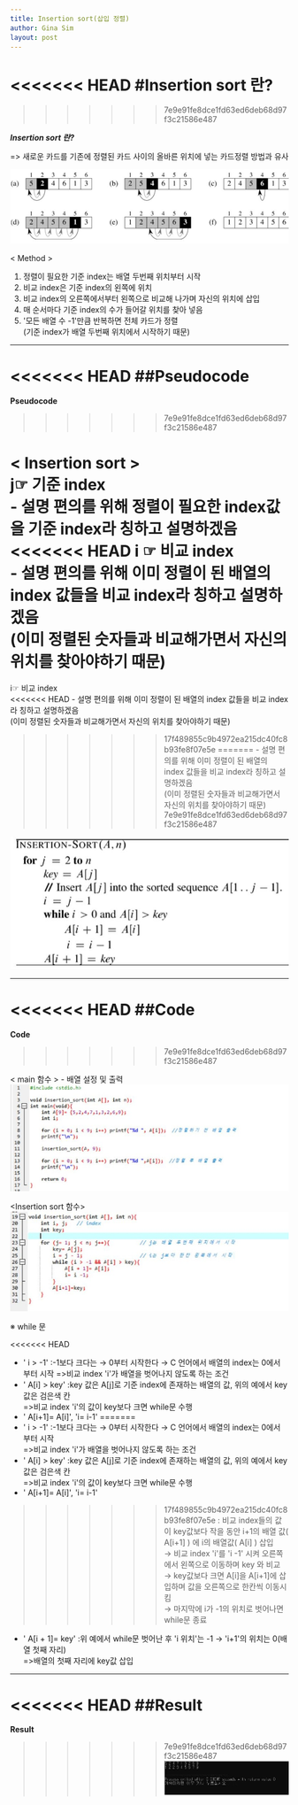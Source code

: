 ```yaml
---
title: Insertion sort(삽입 정렬)
author: Gina Sim
layout: post
---
```


<<<<<<< HEAD
#**Insertion sort 란?**
=======
>>>>>>> 7e9e91fe8dce1fd63ed6deb68d97f3c21586e487

***Insertion sort 란?***  

=> 새로운 카드를 기존에 정렬된 카드 사이의 올바른 위치에 넣는 카드정렬 방법과 유사  

![insertion_sort](https://github.com/Gina-IT/Gina-IT.github.io/blob/master/_img/insertion_sort.jpg "Insertion sort principle")  


< Method >  

1. 정렬이 필요한 기준 index는 배열 두번째 위치부터 시작  
2. 비교 index은 기준 index의 왼쪽에 위치  
3. 비교 index의 오른쪽에서부터 왼쪽으로 비교해 나가며 자신의 위치에 삽입  
4. 매 순서마다 기준 index의 수가 들어갈 위치를 찾아 넣음  
5. '모든 배열 수 -1'만큼 반복하면 전체 카드가 정렬  
   (기준 index가 배열 두번째 위치에서 시작하기 때문)  

--------------------

<<<<<<< HEAD
##**Pseudocode**
=======
**Pseudocode**  
>>>>>>> 7e9e91fe8dce1fd63ed6deb68d97f3c21586e487

< Insertion sort >  
j☞ 기준 index  
	- 설명 편의를 위해 정렬이 필요한 index값을 기준 index라 칭하고 설명하겠음  
<<<<<<< HEAD
i ☞ 비교 index  
	- 설명 편의를 위해 이미 정렬이 된 배열의 index 값들을 비교 index라 칭하고 설명하겠음  
	(이미 정렬된 숫자들과 비교해가면서 자신의 위치를 찾아야하기 때문)  
=======
i☞ 비교 index   
<<<<<<< HEAD
	- 설명 편의를 위해 이미 정렬이 된 배열의 index 값들을 비교 index라 칭하고 설명하겠음  
	(이미 정렬된 숫자들과 비교해가면서 자신의 위치를 찾아야하기 때문)
>>>>>>> 17f489855c9b4972ea215dc40fc8b93fe8f07e5e
=======
	- 설명 편의를 위해 이미 정렬이 된 배열의 index 값들을 비교 index라 칭하고 설명하겠음   
	(이미 정렬된 숫자들과 비교해가면서 자신의 위치를 찾아야하기 때문)  
>>>>>>> 7e9e91fe8dce1fd63ed6deb68d97f3c21586e487

![Insertion sort pseudocode](https://github.com/Gina-IT/Gina-IT.github.io/blob/master/_img/insertion_sort_pseudocode1.jpg "Insertion sort pseudocode")  

--------------------

<<<<<<< HEAD
##**Code**
=======
**Code**  
>>>>>>> 7e9e91fe8dce1fd63ed6deb68d97f3c21586e487

< main 함수 > - 배열 설정 및 출력  
![Insertion sort_main code](https://github.com/Gina-IT/Gina-IT.github.io/blob/master/_img/insertion_sort_main.jpg "Insertion sort_main code")  

<Insertion sort 함수>  
![Insertion sort code](https://github.com/Gina-IT/Gina-IT.github.io/blob/master/_img/insertion_sort_code.jpg "Insertion sort code")  

※ while 문  

<<<<<<< HEAD
- ' i > -1' :-1보다 크다는 → 0부터 시작한다 → C 언어에서 배열의 index는 0에서 부터 시작
=>비교 index 'i'가 배열을 벗어나지 않도록 하는 조건    
- ' A[i] > key' :key 값은 A[j]로 기준 index에 존재하는 배열의 값, 위의 예에서 key값은 검은색 칸  
=>비교 index 'i'의 값이 key보다 크면 while문 수행  
- ' A[i+1]= A[i]', 'i= i-1'
=======
- ' i > -1' :-1보다 크다는 → 0부터 시작한다 → C 언어에서 배열의 index는 0에서 부터 시작  
=>비교 index 'i'가 배열을 벗어나지 않도록 하는 조건  
- ' A[i] > key' :key 값은 A[j]로 기준 index에 존재하는 배열의 값, 위의 예에서 key값은 검은색 칸  
=>비교 index 'i'의 값이 key보다 크면 while문 수행  
- ' A[i+1]= A[i]', 'i= i-1'  
>>>>>>> 17f489855c9b4972ea215dc40fc8b93fe8f07e5e
: 비교 index들의 값이 key값보다 작을 동안 i+1의 배열 값( A[i+1] ) 에 i의 배열값( A[i] ) 삽입   
→ 비교 index 'i'를 'i -1' 시켜 오른쪽에서 왼쪽으로 이동하며 key 와 비교  
→ key값보다 크면 A[i]을 A[i+1]에 삽입하며 값을 오른쪽으로 한칸씩 이동시킴  
→ 마지막에 i가 -1의 위치로 벗어나면 while문 종료  
- ' A[i + 1]= key' :위 예에서 while문 벗어난 후 'i 위치'는 -1 → 'i+1'의 위치는 0(배열 첫째 자리)  
=>배열의 첫째 자리에 key값 삽입  

--------------------

<<<<<<< HEAD
##**Result**
=======
**Result**  
>>>>>>> 7e9e91fe8dce1fd63ed6deb68d97f3c21586e487
![Insertion sort result](https://github.com/Gina-IT/Gina-IT.github.io/blob/master/_img/insertion_sort_result.jpg "Insertion sort result")
